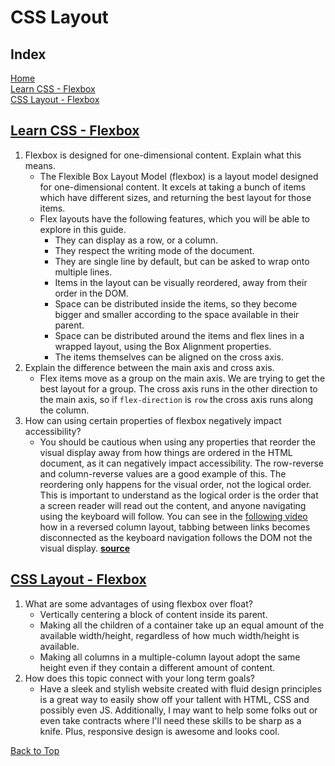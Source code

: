 # CSS Layout

## Index

[Home](../README.md)  
[Learn CSS - Flexbox](#learn-css---flexbox)  
[CSS Layout - Flexbox](#css-layout---flexbox)

## [Learn CSS - Flexbox](https://web.dev/learn/css/flexbox/)

1. Flexbox is designed for one-dimensional content. Explain what this means.
   - The Flexible Box Layout Model (flexbox) is a layout model designed for one-dimensional content. It excels at taking a bunch of items which have different sizes, and returning the best layout for those items.
   - Flex layouts have the following features, which you will be able to explore in this guide.
     - They can display as a row, or a column.
     - They respect the writing mode of the document.
     - They are single line by default, but can be asked to wrap onto multiple lines.
     - Items in the layout can be visually reordered, away from their order in the DOM.
     - Space can be distributed inside the items, so they become bigger and smaller according to the space available in their parent.
     - Space can be distributed around the items and flex lines in a wrapped layout, using the Box Alignment properties.
     - The items themselves can be aligned on the cross axis.
2. Explain the difference between the main axis and cross axis.
   - Flex items move as a group on the main axis. We are trying to get the best layout for a group. The cross axis runs in the other direction to the main axis, so if `flex-direction` is `row` the cross axis runs along the column.
3. How can using certain properties of flexbox negatively impact accessibility?
   - You should be cautious when using any properties that reorder the visual display away from how things are ordered in the HTML document, as it can negatively impact accessibility. The row-reverse and column-reverse values are a good example of this. The reordering only happens for the visual order, not the logical order. This is important to understand as the logical order is the order that a screen reader will read out the content, and anyone navigating using the keyboard will follow. You can see in the [following video](https://storage.googleapis.com/web-dev-uploads/video/VbAJIREinuYvovrBzzvEyZOpw5w1/IgpaIRZd7kOq8sd46eaR.mp4)  how in a reversed column layout, tabbing between links becomes disconnected as the keyboard navigation follows the DOM not the visual display. [**source**](https://web.dev/learn/css/flexbox/#reversing-the-flow-of-items-and-accessibility)

## [CSS Layout - Flexbox](https://developer.mozilla.org/en-US/docs/Learn/CSS/CSS_layout/Flexbox)

1. What are some advantages of using flexbox over float?
   - Vertically centering a block of content inside its parent.
   - Making all the children of a container take up an equal amount of the available width/height, regardless of how much width/height is available.
   - Making all columns in a multiple-column layout adopt the same height even if they contain a different amount of content.
2. How does this topic connect with your long term goals?
   - Have a sleek and stylish website created with fluid design principles is a great way to easily show off your tallent with HTML, CSS and possibly even JS. Additionally, I may want to help some folks out or even take contracts where I'll need these skills to be sharp as a knife.  Plus, responsive design is awesome and looks cool.

[Back to Top](#index)
